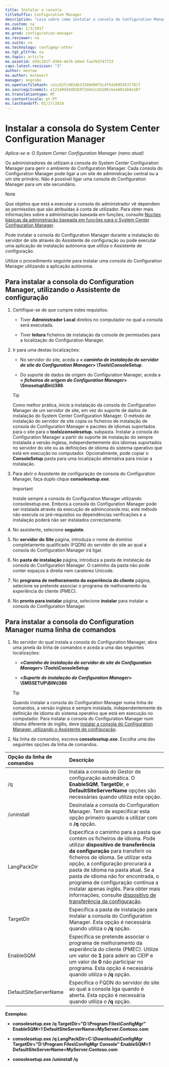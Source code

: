 ```yaml
---
title: Instalar a consola
titleSuffix: Configuration Manager
description: "Leia sobre como instalar a consola do Configuration Manager para ligar a um site de administração central ou site primário."
ms.custom: na
ms.date: 1/3/2017
ms.prod: configuration-manager
ms.reviewer: na
ms.suite: na
ms.technology: configmgr-other
ms.tgt_pltfrm: na
ms.topic: article
ms.assetid: d39c201f-d364-4e7b-bde4-faa76d747f33
caps.latest.revision: "3"
author: mestew
ms.author: mstewart
manager: angrobe
ms.openlocfilehash: ca1c62fc6034b33380d9075c4f5430954537781f
ms.sourcegitcommit: e121d8d3dd82b9f2dde2cb5206cbee602ab8e107
ms.translationtype: MT
ms.contentlocale: pt-PT
ms.lasthandoff: 01/17/2018
---
```

# <a name="install-the-system-center-configuration-manager-console"></a>Instalar a consola do System Center Configuration Manager

*Aplica-se a: O System Center Configuration Manager (ramo atual)*

Os administradores de utilizam a consola do System Center Configuration Manager para gerir o ambiente do Configuration Manager. Cada consola do Configuration Manager pode ligar a um site de administração central ou a um site primário. Não é possível ligar uma consola do Configuration Manager para um site secundário.

> [!NOTE]  
>  Que objetos que está a executar a consola do administrador vê dependem as permissões que são atribuídas à conta de utilizador. Para obter mais informações sobre a administração baseada em funções, consulte [Noções básicas da administração baseada em funções para o System Center Configuration Manager](../../../../core/understand/fundamentals-of-role-based-administration.md).  

 Pode instalar a consola do Configuration Manager durante a instalação do servidor de site através do Assistente de configuração ou pode executar uma aplicação de instalação autónoma que utiliza o Assistente de configuração.  

 Utilize o procedimento seguinte para instalar uma consola do Configuration Manager utilizando a aplicação autónoma.  

## <a name="to-install-the-configuration-manager-console-by-using-the-setup-wizard"></a>Para instalar a consola do Configuration Manager, utilizando o Assistente de configuração  

1.  Certifique-se de que cumpre estes requisitos:  

    -  Tiver **Administrador Local** direitos no computador no qual a consola será executada.  

    -   Tiver **leitura** ficheiros de instalação da consola de permissões para a localização do Configuration Manager.  

2.  Ir para uma destas localizações:  

    -   No servidor do site, aceda a  **< *caminho de instalação do servidor de site do Configuration Manager*> \Tools\ConsoleSetup**.  

    -   Do suporte de dados de origem do Configuration Manager, aceda a  **< *ficheiros de origem do Configuration Manager*> \Smssetup\Bin\I386**.  

    > [!TIP]  
    >  Como melhor prática, inicie a instalação da consola do Configuration Manager de um servidor de site, em vez do suporte de dados de instalação do System Center Configuration Manager. O método de instalação do servidor de site copia os ficheiros de instalação de consola do Configuration Manager e pacotes de idiomas suportados para o site para o **tools\consolesetup.** subpasta. Instalar a consola do Configuration Manager a partir do suporte de instalação do sempre instalada a versão inglesa, independentemente dos idiomas suportados no servidor do site ou as definições de idioma do sistema operativo que está em execução no computador. Opcionalmente, pode copiar o **ConsoleSetup** pasta para uma localização alternativa para iniciar a instalação.

3.  Para abrir o Assistente de configuração de consola do Configuration Manager, faça duplo clique **consolesetup.exe**.  

    > [!IMPORTANT]  
    >  Instale sempre a consola do Configuration Manager utilizando consolesetup.exe. Embora a consola do Configuration Manager pode ser instalada através da execução de adminconsole.msi, este método não executa os pré-requisitos ou dependências verificações e a instalação poderá não ser instalados correctamente.  

4.  No assistente, selecione **seguinte**.  

5.  No **servidor do Site** página, introduza o nome de domínio completamente qualificado (FQDN) do servidor do site ao qual a consola do Configuration Manager irá ligar.  

6.  No **pasta de instalação** página, introduza a pasta de instalação da consola do Configuration Manager. O caminho da pasta não pode conter espaços à direita nem carateres Unicode.  

7.  No **programa de melhoramento da experiência do cliente** página, selecione se pretende associar o programa de melhoramento da experiência do cliente (PMEC).  

8.  No **pronto para instalar** página, selecione **instalar** para instalar a consola do Configuration Manager.  

## <a name="to-install-the-configuration-manager-console-from-a-command-prompt"></a>Para instalar a consola do Configuration Manager numa linha de comandos  

1.  No servidor do qual instala a consola do Configuration Manager, abra uma janela da linha de comandos e aceda a uma das seguintes localizações:  

    -   **<*Caminho de instalação do servidor de site do Configuration Manager*> \Tools\ConsoleSetup**  

    -   **<*Suporte de instalação do Configuration Manager*> \SMSSETUP\BIN\I386**  

    > [!TIP]  
    >  Quando instalar a consola do Configuration Manager numa linha de comandos, a versão inglesa é sempre instalada, independentemente da definição de idioma do sistema operativo que está em execução no computador. Para instalar a consola do Configuration Manager num idioma diferente do inglês, deve [instalar a consola do Configuration Manager, utilizando o Assistente de configuração](#to-install-the-configuration-manager-console-by-using-the-setup-wizard).  

2.  Na linha de comandos, escreva **consolesetup.exe**. Escolha uma das seguintes opções da linha de comandos.  

|  Opção da linha de comandos     | Descrição     |
  | :------------- | :------------- |
  |/q|Instala a consola do Gestor de configuração automática. O **EnableSQM**, **TargetDir**, e **DefaultSiteServerName** opções são necessárias quando utiliza esta opção.|  
  |/uninstall|Desinstala a consola do Configuration Manager. Tem de especificar esta opção primeiro quando a utilizar com o **/q** opção.|  
  |LangPackDir|Especifica o caminho para a pasta que contém os ficheiros de idioma. Pode utilizar **dispositivo de transferência da configuração** para transferir os ficheiros de idioma. Se utilizar esta opção, a configuração procurará a pasta de idioma na pasta atual. Se a pasta de idioma não for encontrada, o programa de configuração continua a instalar apenas inglês. Para obter mais informações, consulte [dispositivo de transferência da configuração](setup-downloader.md).|  
  |TargetDir|Especifica a pasta de instalação para instalar a consola do Configuration Manager. Esta opção é necessária quando utiliza o **/q** opção.|  
  |EnableSQM|Especifica se pretende associar o programa de melhoramento da experiência do cliente (PMEC). Utilize um valor de **1** para aderir ao CEIP e um valor de **0** não participar no programa. Esta opção é necessária quando utiliza o **/q** opção.|  
  |DefaultSiteServerName|Especifica o FQDN do servidor do site ao qual a consola liga quando é aberta. Esta opção é necessária quando utiliza o **/q** opção.|  


  **Exemplos:**

  -  **consolesetup.exe /q TargetDir="D:\Program Files\ConfigMgr" EnableSQM=1 DefaultSiteServerName=MyServer.Contoso.com**  

  -  **consolesetup.exe /q LangPackDir=C:\Downloads\ConfigMgr TargetDir="D:\Program Files\ConfigMgr Console" EnableSQM=1 DefaultSiteServerName=MyServer.Contoso.com**  

  -  **consolesetup.exe /uninstall /q**  
